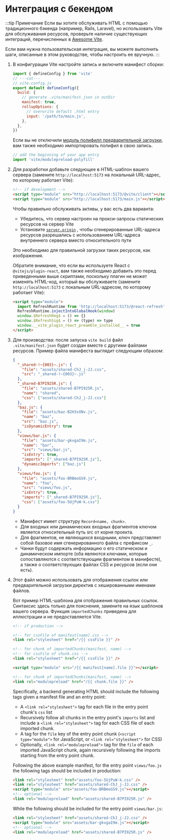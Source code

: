 # Интеграция с бекендом

:::tip Примечание
Если вы хотите обслуживать HTML с помощью традиционного бэкенда (например, Rails, Laravel), но использовать Vite для обслуживания ресурсов, проверьте наличие существующих интеграций, перечисленных в [Awesome Vite](https://github.com/vitejs/awesome-vite#integrations-with-backends).

Если вам нужна пользовательская интеграция, вы можете выполнить шаги, описанные в этом руководстве, чтобы настроить ее вручную.
:::

1. В конфигурации Vite настройте запись и включите манифест сборки:

   ```js twoslash
   import { defineConfig } from 'vite'
   // ---cut---
   // vite.config.js
   export default defineConfig({
     build: {
       // generate .vite/manifest.json in outDir
       manifest: true,
       rollupOptions: {
         // overwrite default .html entry
         input: '/path/to/main.js',
       },
     },
   })
   ```

   Если вы не отключили [модуль полифилл предварительной загрузки](/config/build-options.md#build-polyfillmodulepreload), вам также необходимо импортировать полифил в свою запись.

   ```js
   // add the beginning of your app entry
   import 'vite/modulepreload-polyfill'
   ```

2. Для разработки добавьте следующее в HTML-шаблон вашего сервера (замените `http://localhost:5173` на локальный URL-адрес, по которому работает Vite):

   ```html
   <!-- if development -->
   <script type="module" src="http://localhost:5173/@vite/client"></script>
   <script type="module" src="http://localhost:5173/main.js"></script>
   ```

   Чтобы правильно обслуживать активы, у вас есть два варианта:

   - Убедитесь, что сервер настроен на прокси-запросы статических ресурсов на сервер Vite
   - Установите [`server.origin`](/config/server-options.md#server-origin) , чтобы сгенерированные URL-адреса ресурсов разрешались с использованием URL-адреса внутреннего сервера вместо относительного пути

   Это необходимо для правильной загрузки таких ресурсов, как изображения.

   Обратите внимание, что если вы используете React с `@vitejs/plugin-react`, вам также необходимо добавить это перед приведенными выше скриптами, поскольку плагин не может изменять HTML-код, который вы обслуживаете (замените `http://localhost:5173` с локальным URL-адресом, по которому работает Vite):

   ```html
   <script type="module">
     import RefreshRuntime from 'http://localhost:5173/@react-refresh'
     RefreshRuntime.injectIntoGlobalHook(window)
     window.$RefreshReg$ = () => {}
     window.$RefreshSig$ = () => (type) => type
     window.__vite_plugin_react_preamble_installed__ = true
   </script>
   ```

3. Для производства: после запуска `vite build` файл `.vite/manifest.json` будет создан вместе с другими файлами ресурсов. Пример файла манифеста выглядит следующим образом:

   ```json
   {
     "_shared-!~{003}~.js": {
       "file": "assets/shared-ChJ_j-JJ.css",
       "src": "_shared-!~{003}~.js"
     },
     "_shared-B7PI925R.js": {
       "file": "assets/shared-B7PI925R.js",
       "name": "shared",
       "css": ["assets/shared-ChJ_j-JJ.css"]
     },
     "baz.js": {
       "file": "assets/baz-B2H3sXNv.js",
       "name": "baz",
       "src": "baz.js",
       "isDynamicEntry": true
     },
     "views/bar.js": {
       "file": "assets/bar-gkvgaI9m.js",
       "name": "bar",
       "src": "views/bar.js",
       "isEntry": true,
       "imports": ["_shared-B7PI925R.js"],
       "dynamicImports": ["baz.js"]
     },
     "views/foo.js": {
       "file": "assets/foo-BRBmoGS9.js",
       "name": "foo",
       "src": "views/foo.js",
       "isEntry": true,
       "imports": ["_shared-B7PI925R.js"],
       "css": ["assets/foo-5UjPuW-k.css"]
     }
   }
   ```

   - Манифест имеет структуру `Record<name, chunk>`.
   - Для входных или динамических входных фрагментов ключом является относительный путь src от корня проекта.
   - Для фрагментов, не являющихся входными, ключ представляет собой базовое имя сгенерированного файла с префиксом `_`.
   - Чанки будут содержать информацию о его статическом и динамическом импорте (оба являются ключами, которые сопоставляются с соответствующим фрагментом в манифесте), а также о соответствующих файлах CSS и ресурсов (если они есть).

4. Этот файл можно использовать для отображения ссылок или предварительной загрузки директив с хешированными именами файлов.

   Вот пример HTML-шаблона для отображения правильных ссылок. Синтаксис здесь только для пояснения,
   замените на язык шаблонов вашего сервера. Функция `importedChunks` приведена
   для иллюстрации и не предоставляется Vite.

   ```html
   <!-- if production -->

   <!-- for cssFile of manifest[name].css -->
   <link rel="stylesheet" href="/{{ cssFile }}" />

   <!-- for chunk of importedChunks(manifest, name) -->
   <!-- for cssFile of chunk.css -->
   <link rel="stylesheet" href="/{{ cssFile }}" />

   <script type="module" src="/{{ manifest[name].file }}"></script>

   <!-- for chunk of importedChunks(manifest, name) -->
   <link rel="modulepreload" href="/{{ chunk.file }}" />
   ```

   Specifically, a backend generating HTML should include the following tags given a manifest
   file and an entry point:

   - A `<link rel="stylesheet">` tag for each file in the entry point chunk's `css` list
   - Recursively follow all chunks in the entry point's `imports` list and include a
     `<link rel="stylesheet">` tag for each CSS file of each imported chunk.
   - A tag for the `file` key of the entry point chunk (`<script type="module">` for JavaScript,
     or `<link rel="stylesheet">` for CSS)
   - Optionally, `<link rel="modulepreload">` tag for the `file` of each imported JavaScript
     chunk, again recursively following the imports starting from the entry point chunk.

   Following the above example manifest, for the entry point `views/foo.js` the following tags should be included in production:

   ```html
   <link rel="stylesheet" href="assets/foo-5UjPuW-k.css" />
   <link rel="stylesheet" href="assets/shared-ChJ_j-JJ.css" />
   <script type="module" src="assets/foo-BRBmoGS9.js"></script>
   <!-- optional -->
   <link rel="modulepreload" href="assets/shared-B7PI925R.js" />
   ```

   While the following should be included for the entry point `views/bar.js`:

   ```html
   <link rel="stylesheet" href="assets/shared-ChJ_j-JJ.css" />
   <script type="module" src="assets/bar-gkvgaI9m.js"></script>
   <!-- optional -->
   <link rel="modulepreload" href="assets/shared-B7PI925R.js" />
   ```
